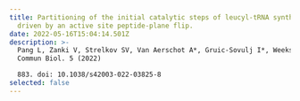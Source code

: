 ```yaml
---
title: Partitioning of the initial catalytic steps of leucyl-tRNA synthetase is
  driven by an active site peptide-plane flip.
date: 2022-05-16T15:04:14.501Z
description: >-
  Pang L, Zanki V, Strelkov SV, Van Aerschot A*, Gruic-Sovulj I*, Weeks SD*.
  Commun Biol. 5 (2022)

  883. doi: 10.1038/s42003-022-03825-8
selected: false
---
```

